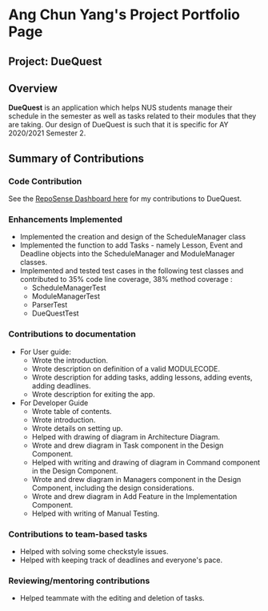 # Ang Chun Yang's Project Portfolio Page

## Project: DueQuest

## Overview
**DueQuest** is an application which helps NUS students manage their schedule in the semester
as well as tasks related to their modules that they are taking. Our design of DueQuest is such that it is specific for AY 2020/2021 Semester 2.

## Summary of Contributions

### Code Contribution
See the [RepoSense Dashboard here](https://nus-cs2113-ay2021s1.github.io/tp-dashboard/#breakdown=true&search=acyang97&sort=groupTitle&sortWithin=title&since=2020-09-27&timeframe=commit&mergegroup=&groupSelect=groupByRepos&checkedFileTypes=docs~functional-code~test-code~other) for my contributions to DueQuest.

### Enhancements Implemented
- Implemented the creation and design of the ScheduleManager class
- Implemented the function to add Tasks - namely Lesson, Event and Deadline objects into the ScheduleManager and ModuleManager classes.
- Implemented and tested test cases in the following test classes and contributed to 35% code line coverage, 38% method coverage :
    - ScheduleManagerTest 
    - ModuleManagerTest
    - ParserTest
    - DueQuestTest

### Contributions to documentation
- For User guide:
    - Wrote the introduction.
    - Wrote description on definition of a valid MODULECODE.
    - Wrote description for adding tasks, adding lessons, adding events, adding deadlines.
    - Wrote description for exiting the app.
- For Developer Guide
    - Wrote table of contents.
    - Wrote introduction.
    - Wrote details on setting up. 
    - Helped with drawing of diagram in Architecture Diagram.
    - Wrote and drew diagram in Task component in the Design Component.
    - Helped with writing and drawing of diagram in Command component in the Design Component.
    - Wrote and drew diagram in Managers component in the Design Component, including the design considerations.
    - Wrote and drew diagram in Add Feature in the Implementation Component.
    - Helped with writing of Manual Testing.
   
### Contributions to team-based tasks
- Helped with solving some checkstyle issues.
- Helped with keeping track of deadlines and everyone's pace.

### Reviewing/mentoring contributions 
- Helped teammate with the editing and deletion of tasks.



